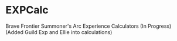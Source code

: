 # EXPCalc
Brave Frontier Summoner's Arc Experience Calculators (In Progress)
(Added Guild Exp and Ellie into calculations)
